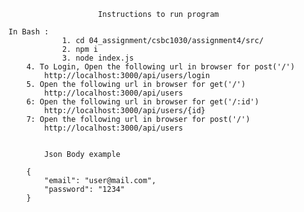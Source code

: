                         Instructions to run program

    In Bash :
                1. cd 04_assignment/csbc1030/assignment4/src/
                2. npm i
                3. node index.js
		4. To Login, Open the following url in browser for post('/')
			http://localhost:3000/api/users/login
		5. Open the following url in browser for get('/')
			http://localhost:3000/api/users
		6: Open the following url in browser for get('/:id')
			http://localhost:3000/api/users/{id}
		7: Open the following url in browser for post('/')
			http://localhost:3000/api/users

			
			Json Body example
		
		{
			"email": "user@mail.com",
			"password": "1234"
		}